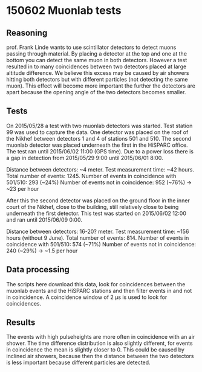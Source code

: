 # 150602 Muonlab tests

## Reasoning

prof. Frank Linde wants to use scintillator detectors to detect muons
passing through material. By placing a detector at the top and one at
the bottom you can detect the same muon in both detectors. However a
test resulted in to many coincidences between two detectors placed at
large altitude difference. We believe this excess may be caused by air
showers hitting both detectors but with different particles (not
detecting the same muon). This effect will become more important the
further the detectors are apart because the opening angle of the two
detectors becomes smaller.


## Tests

On 2015/05/28 a test with two muonlab detectors was started. Test
station 99 was used to capture the data. One detector was placed on the
roof of the Nikhef between detectors 1 and 4 of stations 501 and 510.
The second muonlab detector was placed underneath the first in the
HiSPARC office. The test ran until 2015/06/02 11:00 (GPS time).
Due to a power loss there is a gap in detection from 2015/05/29 9:00 until 2015/06/01 8:00.

Distance between detectors: ~4 meter.
Test measurement time: ~42 hours.
Total number of events: 1245.
Number of events in coincidence with 501/510: 293 (~24%)
Number of events not in coincidence: 952 (~76%) -> ~23 per hour


After this the second detector was placed on the ground floor in the
inner court of the Nikhef, close to the building, still relatively close
to being underneath the first detector. This test was started on
2015/06/02 12:00 and ran until 2015/06/09 0:00.

Distance between detectors: 16-20? meter.
Test measurement time: ~156 hours (without 9 June).
Total number of events: 814.
Number of events in coincidence with 501/510: 574 (~71%)
Number of events not in coincidence: 240 (~29%) -> ~1.5 per hour


## Data processing

The scripts here download this data, look for coincidences between the
muonlab events and the HiSPARC stations and then filter events in and
not in coincidence. A coincidence window of 2 µs is used to look for
coincidences.


## Results

The events with high pulseheights are more often in coincidence with an
air shower. The time difference distribution is also slightly different,
for events in coincidence the mean is slightly closer to 0. This could
be caused by inclined air showers, because then the distance between the
two detectors is less important because different particles are detected.
